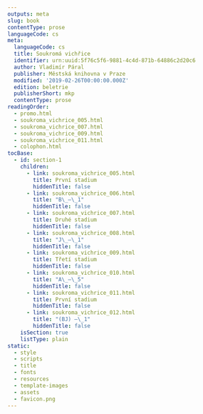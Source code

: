 ```yaml
---
outputs: meta
slug: book
contentType: prose
languageCode: cs
meta:
  languageCode: cs
  title: Soukromá vichřice
  identifier: urn:uuid:5f76c5f6-9881-4c4d-871b-64886c2d20c6
  author: Vladimír Páral
  publisher: Městská knihovna v Praze
  modified: '2019-02-26T00:00:00.000Z'
  edition: beletrie
  publisherShort: mkp
  contentType: prose
readingOrder:
  - promo.html
  - soukroma_vichrice_005.html
  - soukroma_vichrice_007.html
  - soukroma_vichrice_009.html
  - soukroma_vichrice_011.html
  - colophon.html
tocBase:
  - id: section-1
    children:
      - link: soukroma_vichrice_005.html
        title: První stadium
        hiddenTitle: false
      - link: soukroma_vichrice_006.html
        title: "B\_–\_1"
        hiddenTitle: false
      - link: soukroma_vichrice_007.html
        title: Druhé stadium
        hiddenTitle: false
      - link: soukroma_vichrice_008.html
        title: "J\_–\_1"
        hiddenTitle: false
      - link: soukroma_vichrice_009.html
        title: Třetí stadium
        hiddenTitle: false
      - link: soukroma_vichrice_010.html
        title: "A\_–\_5"
        hiddenTitle: false
      - link: soukroma_vichrice_011.html
        title: První stadium
        hiddenTitle: false
      - link: soukroma_vichrice_012.html
        title: "(BJ) –\_1"
        hiddenTitle: false
    isSection: true
    listType: plain
static:
  - style
  - scripts
  - title
  - fonts
  - resources
  - template-images
  - assets
  - favicon.png
---
```

